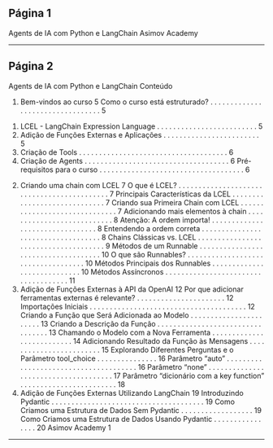 ## Página 1

Agents de IA com Python e LangChain
Asimov Academy


---
## Página 2

Agents de IA com Python e LangChain
Conteúdo
01. Bem-vindos ao curso
5
Como o curso está estruturado? . . . . . . . . . . . . . . . . . . . . . . . . . . . . . . . . .
5
1) LCEL - LangChain Expression Language . . . . . . . . . . . . . . . . . . . . . . . . .
5
2) Adição de Funções Externas e Aplicações . . . . . . . . . . . . . . . . . . . . . . . .
5
3) Criação de Tools . . . . . . . . . . . . . . . . . . . . . . . . . . . . . . . . . . . . .
6
4) Criação de Agents . . . . . . . . . . . . . . . . . . . . . . . . . . . . . . . . . . . .
6
Pré-requisitos para o curso . . . . . . . . . . . . . . . . . . . . . . . . . . . . . . . . . . . .
6
02. Criando uma chain com LCEL
7
O que é LCEL? . . . . . . . . . . . . . . . . . . . . . . . . . . . . . . . . . . . . . . . . . . .
7
Principais Características da LCEL . . . . . . . . . . . . . . . . . . . . . . . . . . . . .
7
Criando sua Primeira Chain com LCEL . . . . . . . . . . . . . . . . . . . . . . . . . . . . . .
7
Adicionando mais elementos à chain . . . . . . . . . . . . . . . . . . . . . . . . . . .
8
Atenção: A ordem importa!
. . . . . . . . . . . . . . . . . . . . . . . . . . . . . . . .
8
Entendendo a ordem correta . . . . . . . . . . . . . . . . . . . . . . . . . . . . . . . . . . .
8
Chains Clássicas vs. LCEL . . . . . . . . . . . . . . . . . . . . . . . . . . . . . . . . . . . . .
9
Métodos de um Runnable
. . . . . . . . . . . . . . . . . . . . . . . . . . . . . . . . . . . .
10
O que são Runnables? . . . . . . . . . . . . . . . . . . . . . . . . . . . . . . . . . . .
10
Métodos Principais dos Runnables
. . . . . . . . . . . . . . . . . . . . . . . . . . . .
10
Métodos Assíncronos . . . . . . . . . . . . . . . . . . . . . . . . . . . . . . . . . . . .
11
03. Adição de Funções Externas à API da OpenAI
12
Por que adicionar ferramentas externas é relevante? . . . . . . . . . . . . . . . . . . . . . .
12
Importações Iniciais
. . . . . . . . . . . . . . . . . . . . . . . . . . . . . . . . . . . . . . .
12
Criando a Função que Será Adicionada ao Modelo . . . . . . . . . . . . . . . . . . . . . . .
13
Criando a Descrição da Função
. . . . . . . . . . . . . . . . . . . . . . . . . . . . . . . . .
13
Chamando o Modelo com a Nova Ferramenta . . . . . . . . . . . . . . . . . . . . . . . . . .
14
Adicionando Resultado da Função às Mensagens . . . . . . . . . . . . . . . . . . . . . . . .
15
Explorando Diferentes Perguntas e o Parâmetro tool_choice . . . . . . . . . . . . . . .
16
Parâmetro “auto” . . . . . . . . . . . . . . . . . . . . . . . . . . . . . . . . . . . . . .
16
Parâmetro “none”
. . . . . . . . . . . . . . . . . . . . . . . . . . . . . . . . . . . . .
17
Parâmetro “dicionário com a key function” . . . . . . . . . . . . . . . . . . . . . . . .
18
04. Adição de Funções Externas Utilizando LangChain
19
Introduzindo Pydantic . . . . . . . . . . . . . . . . . . . . . . . . . . . . . . . . . . . . . .
19
Como Criamos uma Estrutura de Dados Sem Pydantic . . . . . . . . . . . . . . . . . .
19
Como Criamos uma Estrutura de Dados Usando Pydantic . . . . . . . . . . . . . . . .
20
Asimov Academy
1


---